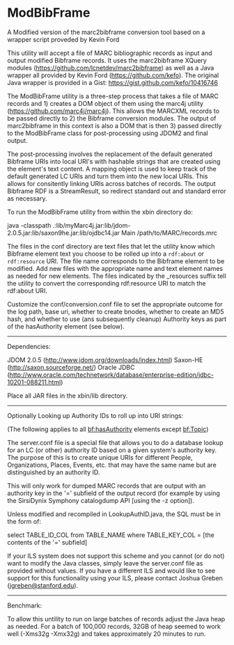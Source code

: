 ModBibFrame
===========

A Modified version of the marc2bibframe conversion tool based on a wrapper script proveded by Kevin Ford

This utility will accept a file of MARC bibliographic records as input and output modified Bibframe records. It uses the marc2bibframe XQuery modules (https://github.com/lcnetdev/marc2bibframe) as well as a Java wrapper all provided by Kevin Ford (https://github.com/kefo). The original Java wrapper is provided in a Gist: https://gist.github.com/kefo/10416746

The ModBibFrame utility is a three-step process that takes a file of MARC records and 1) creates a DOM object of them using the marc4j utility (https://github.com/marc4j/marc4j). This allows the MARCXML records to be passed directly to 2) the Bibframe conversion modules. The output of marc2bibframe in this context is also a DOM that is then 3) passed directly to the ModBibFrame class for post-processing using JDOM2 and final output.

The post-processing involves the replacement of the default generated Bibframe URIs into local URI's with hashable strings that are created using the element's text content. A mapping object is used to keep track of the default generated LC URIs and turn them into the new local URIs. This allows for consitently linking URIs across batches of records. The output Bibframe RDF is a StreamResult, so redirect standard out and standard error as necessary.

To run the ModBibFrame utility from within the xbin directory do:

java -classpath .:lib/myMarc4j.jar:lib/jdom-2.0.5.jar:lib/saxon9he.jar:lib/ojdbc14.jar Main /path/to/MARC/records.mrc

The files in the conf directory are text files that let the utility know which Bibframe element text you choose to be rolled up into a `rdf:about` or `rdf:resource` URI. The file name corresponds to the Bibframe element to be modified. Add new files with the appropriate name and text element names as needed for new elements. The files indicated by the _resources suffix tell the utility to convert the corresponding rdf:resource URI to match the rdf:about URI.

Customize the conf/conversion.conf file to set the appropriate outcome for the log path, base uri, whether to create bnodes, whether to create an MD5 hash, and whether to use (ans subsequently cleanup) Authority keys as part of the hasAuthority element (see below).

-----

Dependencies:

JDOM 2.0.5 (http://www.jdom.org/downloads/index.html)
Saxon-HE (http://saxon.sourceforge.net/)
Oracle JDBC (http://www.oracle.com/technetwork/database/enterprise-edition/jdbc-10201-088211.html)

Place all JAR files in the xbin/lib directory.

-----

Optionally Looking up Authority IDs to roll up into URI strings:

(The following applies to all <bf:hasAuthority> elements except <bf:Topic>)

The server.conf file is a special file that allows you to do a database lookup for an LC (or other) authority ID based on a given system's authority key. The purpose of this is to create unique URIs for different People, Organizations, Places, Events, etc. that may have the same name but are distinguished by an authority ID.

This will only work for dumped MARC records that are output with an authority key in the '=' subfield of the output record (for example by using the SirsiDynix Symphony catalogdump API [using the -z option]).

Unless modified and recompiled in LookupAuthID.java, the SQL must be in the form of:

select TABLE_ID_COL from TABLE_NAME where TABLE_KEY_COL = [the contents of the '=' subfield]

If your ILS system does not support this scheme and you cannot (or do not) want to modify the Java classes, simply leave the server.conf file as provided without values. If you have a different ILS and would like to see support for this functionality using your ILS, please contact Joshua Greben (jgreben@stanford.edu).

-----

Benchmark:

To allow this untility to run on large batches of records adjust the Java heap as needed. For a batch of 100,000 records, 32GB of heap seemed to work well (-Xms32g -Xmx32g) and takes approximately 20 minutes to run.
